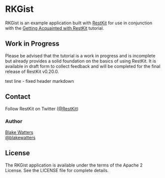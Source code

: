 # RKGist

RKGist is an example application built with [RestKit](http://github.com/RestKit/RestKit) for use in conjunction with the [Getting Acquainted with RestKit](TUTORIAL.md) tutorial.

## Work in Progress

Please be advised that the tutorial is a work in progress and is incomplete but already provides a solid foundation on the basics of using RestKit. It is available in draft form to collect feedback and will be completed for the final release of RestKit v0.20.0.

test line - fixed header markdown

## Contact

Follow RestKit on Twitter ([@RestKit](https://twitter.com/RestKit))

### Author

[Blake Watters](http://github.com/blakewatters)  
[@blakewatters](https://twitter.com/blakewatters)

## License

The RKGist application is available under the terms of the Apache 2 License. See the LICENSE file for complete details.
